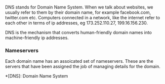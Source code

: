 DNS stands for Domain Name System.  When we talk about websites, we
usually refer to them by their domain name, for example facebook.com,
twitter.com etc. Computers connected in a network, like the internet refer to
each other in terms of ip addresses, eg 173.252.110.27, 199.16.156.230.

DNS is the mechanism that converts human-friendly domain names into
machine-friendly ip addresses.

### Nameservers

Each domain name has an assoicated set of nameservers. These are the servers
that have been assigned the job of managing details for the domain.

*[DNS]: Domain Name System


